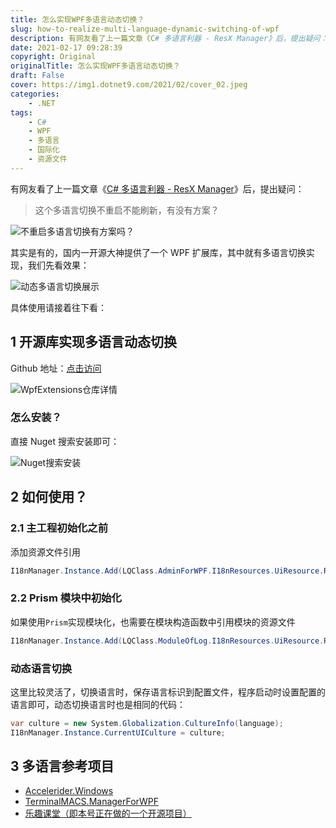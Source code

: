 ```yaml
---
title: 怎么实现WPF多语言动态切换？
slug: how-to-realize-multi-language-dynamic-switching-of-wpf
description: 有网友看了上一篇文章《C# 多语言利器 - ResX Manager》后，提出疑问：这个多语言切换不重启不能刷新，有没有方案？
date: 2021-02-17 09:28:39
copyright: Original
originalTitle: 怎么实现WPF多语言动态切换？
draft: False
cover: https://img1.dotnet9.com/2021/02/cover_02.jpeg
categories: 
    - .NET
tags: 
    - C#
    - WPF
    - 多语言
    - 国际化
    - 资源文件
---
```


有网友看了上一篇文章《[C# 多语言利器 - ResX Manager](https://mp.weixin.qq.com/s/cGxJE0HnhPJn9lhwGBIMUQ)》后，提出疑问：

> 这个多语言切换不重启不能刷新，有没有方案？

![不重启多语言切换有方案吗？](https://img1.dotnet9.com/2021/02/0201.png)

其实是有的，国内一开源大神提供了一个 WPF 扩展库，其中就有多语言切换实现，我们先看效果：

![动态多语言切换展示](https://img1.dotnet9.com/2021/02/0202.gif)

具体使用请接着往下看：

## 1 开源库实现多语言动态切换

Github 地址：[点击访问](https://github.com/DingpingZhang/WpfExtensions)

![WpfExtensions仓库详情](https://img1.dotnet9.com/2021/02/0203.gif)

### 怎么安装？

直接 Nuget 搜索安装即可：

![Nuget搜索安装](https://img1.dotnet9.com/2021/02/0204.png)

## 2 如何使用？

### 2.1 主工程初始化之前

添加资源文件引用

```C#
I18nManager.Instance.Add(LQClass.AdminForWPF.I18nResources.UiResource.ResourceManager);
```

### 2.2 Prism 模块中初始化

如果使用`Prism`实现模块化，也需要在模块构造函数中引用模块的资源文件

```C#
I18nManager.Instance.Add(LQClass.ModuleOfLog.I18nResources.UiResource.ResourceManager);
```

### 动态语言切换

这里比较灵活了，切换语言时，保存语言标识到配置文件，程序启动时设置配置的语言即可，动态切换语言时也是相同的代码：

```C#
var culture = new System.Globalization.CultureInfo(language);
I18nManager.Instance.CurrentUICulture = culture;
```

## 3 多语言参考项目

- [Accelerider.Windows](https://github.com/Accelerider/Accelerider.Windows)
- [TerminalMACS.ManagerForWPF](https://github.com/dotnet9/TerminalMACS.ManagerForWPF)
- [乐趣课堂（即本号正在做的一个开源项目）](https://github.com/dotnet9/lqclass.com)
